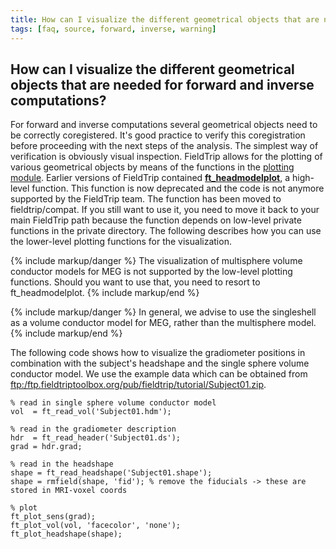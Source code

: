```yaml
---
title: How can I visualize the different geometrical objects that are needed for forward and inverse computations?
tags: [faq, source, forward, inverse, warning]
---
```


## How can I visualize the different geometrical objects that are needed for forward and inverse computations?

For forward and inverse computations several geometrical objects need to be correctly coregistered. It's good practice to verify this coregistration before proceeding with the next steps of the analysis. The simplest way of verification is obviously visual inspection. FieldTrip allows for the plotting of various geometrical objects by means of the functions in the [plotting module](/development/plotting). Earlier versions of FieldTrip contained **[ft_headmodelplot](/reference/ft_headmodelplot)**, a high-level function. This function is now deprecated and the code is not anymore supported by the FieldTrip team. The function has been moved to fieldtrip/compat. If you still want to use it, you need to move it back to your main FieldTrip path because the function depends on low-level private functions in the private directory. The following describes how you can use the lower-level plotting functions for the visualization.

{% include markup/danger %}
The visualization of multisphere volume conductor models for MEG is not supported by the low-level plotting functions. Should you want to use that, you need to resort to ft_headmodelplot.
{% include markup/end %}

{% include markup/danger %}
In general, we advise to use the singleshell as a volume conductor model for MEG, rather than the multisphere model.
{% include markup/end %}

The following code shows how to visualize the gradiometer positions in combination with the subject's headshape and the single sphere volume conductor model. We use the example data which can be obtained from [ftp:/ftp.fieldtriptoolbox.org/pub/fieldtrip/tutorial/Subject01.zip](ftp://ftp.fieldtriptoolbox.org/pub/fieldtrip/tutorial/Subject01.zip).

	% read in single sphere volume conductor model
	vol  = ft_read_vol('Subject01.hdm');

	% read in the gradiometer description
	hdr  = ft_read_header('Subject01.ds');
	grad = hdr.grad;

	% read in the headshape
	shape = ft_read_headshape('Subject01.shape');
	shape = rmfield(shape, 'fid'); % remove the fiducials -> these are stored in MRI-voxel coords

	% plot
	ft_plot_sens(grad);
	ft_plot_vol(vol, 'facecolor', 'none');
	ft_plot_headshape(shape);
